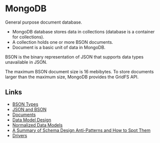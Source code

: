 # MongoDB

General purpose document database.

* MongoDB database stores data in collections (database is a container for collections).
* A collection holds one or more BSON documents.
* Document is a basic unit of data in MongoDB.

BSON is the binary representation of JSON that supports data types unavailable in JSON.

The maximum BSON document size is 16 mebibytes. To store documents larger than the maximum size, MongoDB provides the GridFS API.


## Links

* [BSON Types](https://www.mongodb.com/docs/manual/reference/bson-types)
* [JSON and BSON](https://www.mongodb.com/resources/basics/json-and-bson)
* [Documents](https://www.mongodb.com/docs/manual/core/document)
* [Data Model Design](https://www.mongodb.com/docs/manual/data-modeling/schema-design-process)
* [Normalized Data Models](https://www.mongodb.com/docs/manual/data-modeling/#references)
* [A Summary of Schema Design Anti-Patterns and How to Spot Them](https://www.mongodb.com/developer/products/mongodb/schema-design-anti-pattern-summary)
* [Drivers](https://www.mongodb.com/docs/drivers/)

